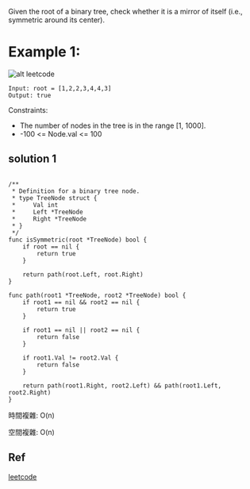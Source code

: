 Given the root of a binary tree, check whether it is a mirror of itself (i.e., symmetric around its center).

# Example 1:

![alt leetcode](https://assets.leetcode.com/uploads/2021/02/19/symtree1.jpg)

```
Input: root = [1,2,2,3,4,4,3]
Output: true
```



Constraints:
- The number of nodes in the tree is in the range [1, 1000].
- -100 <= Node.val <= 100



## solution 1

```golang

/**
 * Definition for a binary tree node.
 * type TreeNode struct {
 *     Val int
 *     Left *TreeNode
 *     Right *TreeNode
 * }
 */
func isSymmetric(root *TreeNode) bool {
    if root == nil {
        return true
    }
    
    return path(root.Left, root.Right)
}

func path(root1 *TreeNode, root2 *TreeNode) bool {
    if root1 == nil && root2 == nil {
        return true
    }
    
    if root1 == nil || root2 == nil {
        return false
    }
    
    if root1.Val != root2.Val {
        return false
    }
    
    return path(root1.Right, root2.Left) && path(root1.Left, root2.Right)
}
```

時間複雜:  O(n)

空間複雜:  O(n)

## Ref
[leetcode](https://leetcode.com/problems/symmetric-tree/)
